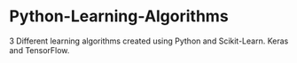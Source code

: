 # Python-Learning-Algorithms
3 Different learning algorithms created using Python and Scikit-Learn. Keras and TensorFlow. 

